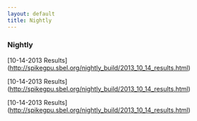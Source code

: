```yaml
--- 
layout: default
title: Nightly
---
```


### Nightly


[10-14-2013 Results] (http://spikegpu.sbel.org/nightly_build/2013_10_14_results.html)

[10-14-2013 Results] (http://spikegpu.sbel.org/nightly_build/2013_10_14_results.html)

[10-14-2013 Results] (http://spikegpu.sbel.org/nightly_build/2013_10_14_results.html)

